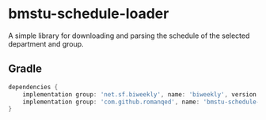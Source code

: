 # bmstu-schedule-loader

A simple library for downloading and parsing the schedule of the selected department and group.

## Gradle

```Groovy
dependencies {
    implementation group: 'net.sf.biweekly', name: 'biweekly', version:  '0.6.6'
    implementation group: 'com.github.romanqed', name: 'bmstu-schedule-loader', version: '1.0.3'
}
```

